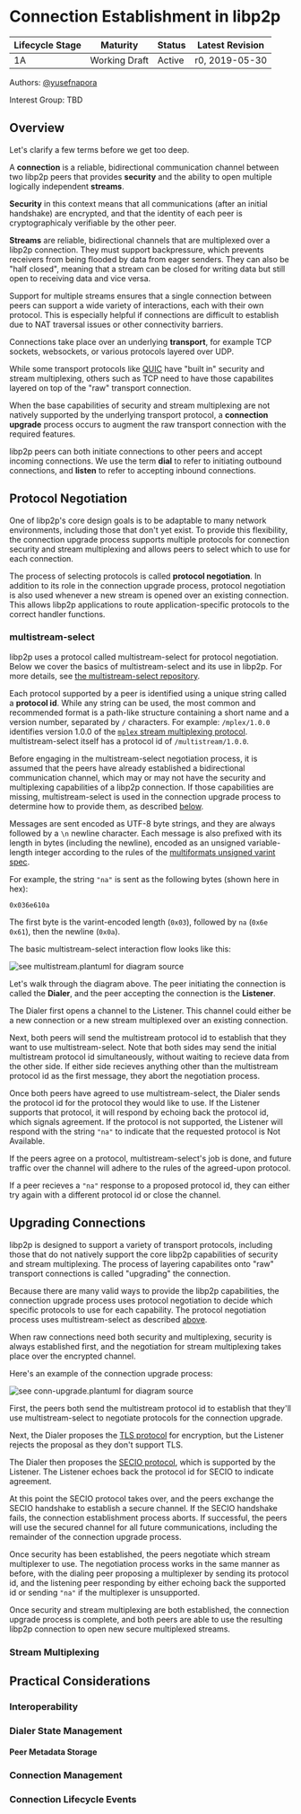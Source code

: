 # Connection Establishment in libp2p

| Lifecycle Stage | Maturity      | Status | Latest Revision |
|-----------------|---------------|--------|-----------------|
| 1A              | Working Draft | Active | r0, 2019-05-30  |

Authors: [@yusefnapora]

Interest Group: TBD

[@yusefnapora]: https://github.com/yusefnapora

## Overview

Let's clarify a few terms before we get too deep.

A **connection** is a reliable, bidirectional communication channel between two
libp2p peers that provides **security** and the ability to open multiple
logically independent **streams**.

**Security** in this context means that all communications (after an initial
handshake) are encrypted, and that the identity of each peer is cryptographicaly
verifiable by the other peer.

**Streams** are reliable, bidirectional channels that are multiplexed over a
libp2p connection. They must support backpressure, which prevents receivers from
being flooded by data from eager senders. They can also be "half closed",
meaning that a stream can be closed for writing data but still open to receiving
data and vice versa.

Support for multiple streams ensures that a single connection between peers can
support a wide variety of interactions, each with their own protocol. This is
especially helpful if connections are difficult to establish due to NAT
traversal issues or other connectivity barriers.

Connections take place over an underlying **transport**, for example TCP
sockets, websockets, or various protocols layered over UDP.

While some transport protocols like [QUIC](https://www.chromium.org/quic)
have "built in" security and stream multiplexing, others such as TCP need to
have those capabilites layered on top of the "raw" transport connection.

When the base capabilities of security and stream multiplexing are not natively
supported by the underlying transport protocol, a **connection upgrade** process
occurs to augment the raw transport connection with the required features.

libp2p peers can both initiate connections to other peers and accept incoming
connections. We use the term **dial** to refer to initiating outbound
connections, and **listen** to refer to accepting inbound connections.

## Protocol Negotiation

One of libp2p's core design goals is to be adaptable to many network
environments, including those that don't yet exist. To provide this flexibility,
the connection upgrade process supports multiple protocols for connection
security and stream multiplexing and allows peers to select which to use for
each connection. 

The process of selecting protocols is called **protocol negotiation**. In
addition to its role in the connection upgrade process, protocol negotiation is
also used whenever a new stream is opened over an existing connection. This
allows libp2p applications to route application-specific protocols to the
correct handler functions.

### multistream-select

libp2p uses a protocol called multistream-select for protocol negotiation. Below
we cover the basics of multistream-select and its use in libp2p. For more
details, see [the multistream-select repository][mss].

Each protocol supported by a peer is identified using a unique string called a
**protocol id**. While any string can be used, the most common and recommended
format is a path-like structure containing a short name and a version number,
separated by `/` characters. For example: `/mplex/1.0.0` identifies version
1.0.0 of the [`mplex` stream multiplexing protocol][mplex]. multistream-select
itself has a protocol id of `/multistream/1.0.0`.

Before engaging in the multistream-select negotiation process, it is assumed
that the peers have already established a bidirectional communication channel,
which may or may not have the security and multiplexing capabilities of a libp2p
connection. If those capabilities are missing, multistream-select is used in
the connection upgrade process to determine how to provide them, as described
[below](#upgrading-connections).

Messages are sent encoded as UTF-8 byte strings, and they are always followed by
a `\n` newline character. Each message is also prefixed with its length in bytes
(including the newline), encoded as an unsigned variable-length integer
according to the rules of the [multiformats unsigned varint spec][uvarint].

For example, the string `"na"` is sent as the following bytes (shown here in
hex):

```
0x036e610a
```
The first byte is the varint-encoded length (`0x03`), followed by `na` (`0x6e 0x61`),
then the newline (`0x0a`).


The basic multistream-select interaction flow looks like this:

![see multistream.plantuml for diagram source](multistream.svg)

Let's walk through the diagram above. The peer initiating the connection is
called the **Dialer**, and the peer accepting the connection is the
**Listener**.

The Dialer first opens a channel to the Listener. This channel could either be a
new connection or a new stream multiplexed over an existing connection.

Next, both peers will send the multistream protocol id to establish that they
want to use multistream-select. Note that both sides may send the initial
multistream protocol id simultaneously, without waiting to recieve data from the
other side. If either side recieves anything other than the multistream protocol
id as the first message, they abort the negotiation process.

Once both peers have agreed to use multistream-select, the Dialer sends the
protocol id for the protocol they would like to use. If the Listener supports
that protocol, it will respond by echoing back the protocol id, which signals
agreement. If the protocol is not supported, the Listener will respond with the
string `"na"` to indicate that the requested protocol is Not Available.

If the peers agree on a protocol, multistream-select's job is done, and future
traffic over the channel will adhere to the rules of the agreed-upon protocol.

If a peer recieves a `"na"` response to a proposed protocol id, they can either
try again with a different protocol id or close the channel.


## Upgrading Connections

libp2p is designed to support a variety of transport protocols, including those
that do not natively support the core libp2p capabilities of security and stream
multiplexing. The process of layering capabilites onto "raw" transport
connections is called "upgrading" the connection.

Because there are many valid ways to provide the libp2p capabilities, the
connection upgrade process uses protocol negotiation to decide which specific
protocols to use for each capability. The protocol negotiation process uses
multistream-select as described [above](#protocol-negotiation).

When raw connections need both security and multiplexing, security is always
established first, and the negotiation for stream multiplexing takes place over
the encrypted channel.

Here's an example of the connection upgrade process:

![see conn-upgrade.plantuml for diagram source](conn-upgrade.svg)

First, the peers both send the multistream protocol id to establish that they'll
use multistream-select to negotiate protocols for the connection upgrade.

Next, the Dialer proposes the [TLS protocol](../tls/tls.md) for encryption, but
the Listener rejects the proposal as they don't support TLS.

The Dialer then proposes the [SECIO protocol](../secio), which is supported by
the Listener. The Listener echoes back the protocol id for SECIO to indicate
agreement.

At this point the SECIO protocol takes over, and the peers exchange the SECIO
handshake to establish a secure channel. If the SECIO handshake fails, the
connection establishment process aborts. If successful, the peers will use the
secured channel for all future communications, including the remainder of the
connection upgrade process.

Once security has been established, the peers negotiate which stream multiplexer
to use. The negotiation process works in the same manner as before, with the
dialing peer proposing a multiplexer by sending its protocol id, and the
listening peer responding by either echoing back the supported id or sending
`"na"` if the multiplexer is unsupported.

Once security and stream multiplexing are both established, the connection
upgrade process is complete, and both peers are able to use the resulting libp2p
connection to open new secure multiplexed streams.


### Stream Multiplexing

## Practical Considerations

### Interoperability

### Dialer State Management

#### Peer Metadata Storage

### Connection Management

### Connection Lifecycle Events

[mss]: https://github.com/multiformats/multistream-select
[uvarint]: https://github.com/multiformats/unsigned-varint
[mplex]: ../mplex/README.md

